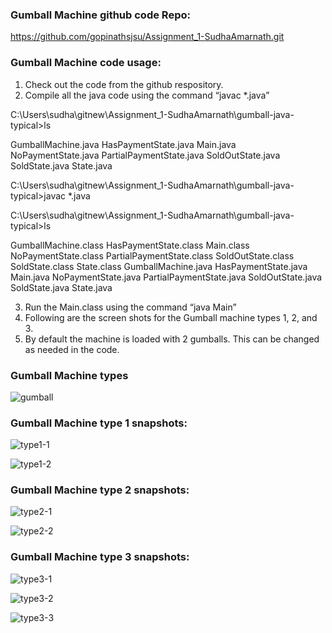 ### Gumball Machine github code Repo:

https://github.com/gopinathsjsu/Assignment_1-SudhaAmarnath.git 


### Gumball Machine code usage:

1. Check out the code from the github respository.
2. Compile all the java code using the command “javac *.java”

C:\Users\sudha\gitnew\Assignment_1-SudhaAmarnath\gumball-java-typical>ls 

GumballMachine.java HasPaymentState.java Main.java NoPaymentState.java PartialPaymentState.java SoldOutState.java SoldState.java State.java 

C:\Users\sudha\gitnew\Assignment_1-SudhaAmarnath\gumball-java-typical>javac *.java 

C:\Users\sudha\gitnew\Assignment_1-SudhaAmarnath\gumball-java-typical>ls 

GumballMachine.class HasPaymentState.class Main.class NoPaymentState.class PartialPaymentState.class SoldOutState.class SoldState.class State.class GumballMachine.java HasPaymentState.java Main.java NoPaymentState.java PartialPaymentState.java SoldOutState.java SoldState.java State.java

3. Run the Main.class using the command “java Main”
4. Following are the screen shots for the Gumball machine types 1, 2, and 3.
5. By default the machine is loaded with 2 gumballs. This can be changed as needed in the code.

### Gumball Machine types
![gumball](https://user-images.githubusercontent.com/42689991/52918950-fc990e00-32b1-11e9-80c5-cab4e43dd469.png)


### Gumball Machine type 1 snapshots:
![type1-1](https://user-images.githubusercontent.com/42689991/52918956-10447480-32b2-11e9-86e3-7d327af3a718.png)

![type1-2](https://user-images.githubusercontent.com/42689991/52918957-10dd0b00-32b2-11e9-90bb-ce72e78d833c.png)


### Gumball Machine type 2 snapshots:
![type2-1](https://user-images.githubusercontent.com/42689991/52918958-10dd0b00-32b2-11e9-8595-c90b581b52c9.png)

![type2-2](https://user-images.githubusercontent.com/42689991/52918959-10dd0b00-32b2-11e9-8a61-0503988b725d.png)


### Gumball Machine type 3 snapshots:
![type3-1](https://user-images.githubusercontent.com/42689991/52918961-10dd0b00-32b2-11e9-96bc-aed1358aa643.png)

![type3-2](https://user-images.githubusercontent.com/42689991/52918962-10dd0b00-32b2-11e9-8614-495b7d7f8493.png)

![type3-3](https://user-images.githubusercontent.com/42689991/52918963-1175a180-32b2-11e9-8a8b-ce085d1036b0.png)


